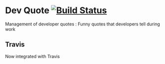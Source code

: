 # Dev Quote [![Build Status](https://travis-ci.org/francois-roget/DevQuotes.svg?branch=master)](https://travis-ci.org/francois-roget/DevQuotes)
Management of developer quotes : Funny quotes that developers tell during work
## Travis
Now integrated with Travis